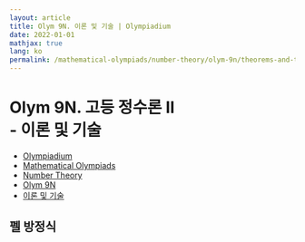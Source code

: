 ```yaml
---
layout: article
title: Olym 9N. 이론 및 기술 | Olympiadium
date: 2022-01-01
mathjax: true
lang: ko
permalink: /mathematical-olympiads/number-theory/olym-9n/theorems-and-techniques/
---
```

# Olym 9N. 고등 정수론 II <br> <ssup> - 이론 및 기술</ssup>

<ul class="breadcrumb">
	<li><a href="{{ site.baseurl }}/">Olympiadium</a></li> 
	<li><a href="{{ site.baseurl }}/mathematical-olympiads/">Mathematical Olympiads</a></li> 
	<li><a href="{{ site.baseurl }}/mathematical-olympiads/number-theory/">Number Theory</a></li> 
	<li><a href="{{ site.baseurl }}/mathematical-olympiads/number-theory/olym-9n/">Olym 9N</a></li> 
	<li><a href="{{ site.baseurl }}/mathematical-olympiads/number-theory/olym-9n/theorems-and-techniques/">이론 및 기술</a></li>
</ul>

## 펠 방정식
